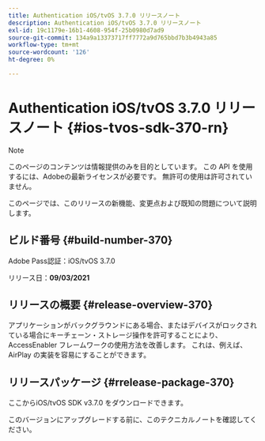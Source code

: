 ```yaml
---
title: Authentication iOS/tvOS 3.7.0 リリースノート
description: Authentication iOS/tvOS 3.7.0 リリースノート
exl-id: 19c1179e-16b1-4608-954f-25b0980d7ad9
source-git-commit: 134a9a13373717ff7772a9d765bbd7b3b4943a85
workflow-type: tm+mt
source-wordcount: '126'
ht-degree: 0%

---
```


# Authentication iOS/tvOS 3.7.0 リリースノート {#ios-tvos-sdk-370-rn}

>[!NOTE]
>
>このページのコンテンツは情報提供のみを目的としています。 この API を使用するには、Adobeの最新ライセンスが必要です。 無許可の使用は許可されていません。

このページでは、このリリースの新機能、変更点および既知の問題について説明します。

## ビルド番号 {#build-number-370}

Adobe Pass認証：iOS/tvOS 3.7.0

リリース日：**09/03/2021**

## リリースの概要 {#release-overview-370}

アプリケーションがバックグラウンドにある場合、またはデバイスがロックされている場合にキーチェーン・ストレージ操作を許可することにより、AccessEnabler フレームワークの使用方法を改善します。 これは、例えば、AirPlay の実装を容易にすることができます。

## リリースパッケージ {#rrelease-package-370}

ここからiOS/tvOS SDK v3.7.0 をダウンロードできます。

このバージョンにアップグレードする前に、このテクニカルノートを確認してください。
